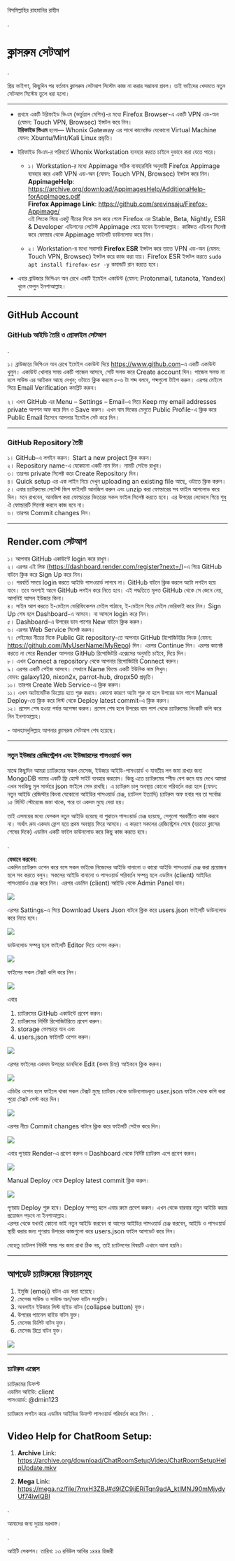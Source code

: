  বিসমিল্লাহির রাহমানির রাহীম

.

# ক্লাসরুম সেটআপ

.

প্রিয় ভাইগণ, কিছুদিন পর বর্তমান ক্লাসরুম সেটআপ সিস্টেম কাজ না করার সম্ভাবনা প্রবল। তাই ভাইদের খেদমতে নতুন সেটআপ সিস্টেম তুলে ধরা হলো।

 
*** 
* প্রথমে একটি টরিফাইড ভিএম (ভার্চুয়াল মেশিন)-র মধ্যে Firefox Browser-এ একটি VPN এড-অন (যেমন: Touch VPN, Browsec) ইন্সটল করে নিন।     
 **টরিফাইড ভিএম** হলো— Whonix Gateway এর সাথে কানেক্টেড যেকোনো Virtual Machine যেমন: Xbuntu/Mint/Kali Linux প্রভৃতি।    
* টরিফাইড ভিএম-র পরিবর্তে Whonix Workstation ব্যবহার করতে চাইলে দুভাবে করা যেতে পারে।    
    * ১। Workstation-র মধ্যে Appimage সঠিক ব্যবহারবিধি অনুযায়ী Firefox Appimage ব্যবহার করে একটি VPN এড-অন (যেমন: Touch VPN, Browsec) ইন্সটল করে নিন।    
**AppimageHelp**: <https://archive.org/download/AppimagesHelp/AdditionaHelp-forAppImages.pdf>   
**Firefox Appimage Link**: <https://github.com/srevinsaju/Firefox-Appimage/>    
এই লিংকে গিয়ে একটু নীচের দিকে স্ক্রল করে গেলে Firefox এর Stable, Beta, Nightly, ESR & Developer এডিশনের লেটেস্ট Appimage পেয়ে যাবেন ইনশাআল্লাহ। কাঙ্ক্ষিত এডিশন সিলেক্ট করে ফোল্ডার থেকে Appimage ফাইলটি ডাউনলোড করে নিন। 

    * ২। Workstation-র মধ্যে সরাসরি **Firefox ESR** ইন্সটল করে তাতে VPN এড-অন (যেমন: Touch VPN, Browsec) ইন্সটল করে কাজ করা যায়। Firefox ESR ইন্সটল করতে `sudo apt install firefox-esr -y` কমান্ডটি রান করতে হবে।

* এবার ব্রাউজার ভিপিএন অন রেখে একটি ইমেইল একাউন্ট (যেমন: Protonmail, tutanota, Yandex) খুলে ফেলুন ইনশাআল্লাহ।

*** 

## GitHub Account

### GitHub আইডি তৈরি ও প্রোফাইল সেটআপ

.

১। ব্রাউজারে ভিপিএন অন রেখে ইমেইল একাউন্ট দিয়ে <https://www.github.com>-এ একটি একাউন্ট খুলুন। একাউন্ট খোলার সময় একটি পাজেল আসবে, সেটি সলভ করে Create account দিন। পাজেল সলভ না হলে সাউন্ড এর আইকন আছে দেখুন; ওটাতে ক্লিক করলে ৫-৬ টা শব্দ বলবে, শব্দগুলো টাইপ করুন। এরপর মেইলে গিয়ে Email Verification কমপ্লিট করুন।

২। এখন GitHub এর Menu – Settings – Email-এ গিয়ে Keep my email addresses private অপশন অফ করে দিন ও Save করুন। এখন বাম দিকের মেনুতে Public Profile-এ ক্লিক করে Public Email হিসেবে আপনার ইমেইল সেট করে দিন।

***
### GitHub Repository তৈরী

  ১। GitHub-এ লগইন করুন। Start a new project ক্লিক করুন।   
  ২। Repository name-এ যেকোনো একটি নাম দিন। নামটি সেইভ রাখুন।    
  ৩। তারপর private সিলেক্ট করে Create Repository দিন।    
  ৪। Quick setup এর এক লাইন নিচে দেখুন uploading an existing file আছে, ওটাতে ক্লিক করুন।   
  ৫। এবার চ্যাটরুমের লেটেস্ট জিপ ফাইলটি আনজিপ করুন এবং unzip করা ফোল্ডারের সব ফাইল আপলোড করে দিন। মনে রাখবেন, আনজিপ করা ফোল্ডারের ভিতরের সকল ফাইল সিলেক্ট করতে হবে। এর উপরের লেভেলে গিয়ে শুধু ঐ ফোল্ডারটি সিলেক্ট করলে কাজ হবে না।     
  ৬। তারপর Commit changes দিন।

***

## Render.com সেটআপ

১। আপনার GitHub একাউন্টে login করে রাখুন।    
২। এরপর এই লিঙ্ক (<https://dashboard.render.com/register?next=/>)-এ গিয়ে GitHub বাটনে ক্লিক করে Sign Up করে নিন।   
৩। পরবর্তি সময়ে login করতে আইডি পাসওয়ার্ড লাগবে না। GitHub বাটনে ক্লিক করলে অটো লগইন হয়ে যাবে। তবে অবশ্যই আগে GitHub লগইন করে নিতে হবে। এই পদ্ধতিতে মূলত GitHub থেকে সে জেনে নেয়, আপনিই আসল ইউজার কিনা।   
৪। সাইন আপ করতে ই-মেইলে ভেরিফিকেশন মেইল পাঠাবে, ই-মেইলে গিয়ে মেইল ভেরিফাই করে নিন। Sign Up শেষ হলে Dashboard-এ আসবে। না আসলে login করে নিন।     
৫। Dashboard-এ উপরের ডান পাশের New বাটনে ক্লিক করুন।    
৬। এরপর Web Service সিলেক্ট করুন।    
৭। পেইজের নীচের দিকে Public Git repository-তে আপনার GitHub রিপোজিটরির লিংক (যেমন: https://github.com/MyUserName/MyRepo) দিন। এরপর Continue দিন। এরপর কানেক্ট করতে না পেরে Render আপনার GitHub রিপোজিটরি এক্সেসের অনুমতি চাইবে, দিয়ে দিন।    
৮। এখন Connect a repository থেকে আপনার রিপোজিটরি Connect করুন।    
৯। এরপর একটি পেইজ আসবে। সেখানে Name ফিল্ডে একটি ইউনিক নাম লিখুন।    
 যেমন: galaxy120, nixon2x, parrot-hub, dropx50 প্রভৃতি।   
১০। তারপর Create Web Service-এ ক্লিক করুন।    
১১। এখন অটোমেটিক ডিপ্লোয় হতে শুরু করবে। কোনো কারণে অটো শুরু না হলে উপরের ডান পাশে Manual Deploy-তে ক্লিক করে লিস্ট থেকে Deploy latest commit-এ ক্লিক করুন।    
১২। প্রসেস শেষ হওয়া পর্যন্ত অপেক্ষা করুন। প্রসেস শেষ হলে উপরের বাম পাশ থেকে চ্যাটরুমের লিংকটি কপি করে নিন ইনশাআল্লাহ।   

\- আলহামদুলিল্লাহ আপনার ক্লাসরুম সেটআপ শেষ হয়েছে।

*** 

### নতুন ইউজার রেজিস্ট্রেশন এবং ইউজারদের পাসওয়ার্ড বদল

মাঝে কিছুদিন আমরা চ্যাটরুমের সকল মেসেজ, ইউজার আইডি-পাসওয়ার্ড ও যাবতীয় লগ জমা রাখার জন্য MongoDB নামের একটি ফ্রি হোস্ট সাইট ব্যবহার করতাম। কিন্তু এতে চ্যাটরুমের স্পীড বেশ কমে যায় দেখে আমরা এখন সবকিছু মূল সার্ভারে json ফাইলে সেভ রাখছি। এ চ্যাটরুম চালু অবস্থায় কোনো পরিবর্তন করা হলে (যেমন: নতুন আইডি রেজিস্টার কিংবা যেকোনো আইডির পাসওয়ার্ড চেঞ্জ, চ্যাটলগ ইত্যাদি) চ্যাটরুম অফ হবার পর তা সর্বোচ্চ ১৫ মিনিট স্টোরেজে জমা থাকে, পরে তা একদম মুছে দেয়া হয়। 

তাই এসময়ের মধ্যে যেসকল নতুন আইডি হয়েছে বা পুরাতন পাসওয়ার্ড চেঞ্জ হয়েছে, সেগুলো পরবর্তীতে কাজ করবে না। অর্থাৎ রুম একদম ফ্রেশ হয়ে প্রথম অবস্থায় ফিরে আসবে। এ কারণে সকলের রেজিস্ট্রেশন শেষে (হয়তো ক্লাসের শেষের দিকে) এডমিন একটি ফাইল ডাউনলোড করে কিছু কাজ করতে হবে। 


.

**যেভাবে করবেন:**    
একদিন চ্যাটরুম ওপেন করে বসে সকল ভাইকে নিজেদের আইডি বানানো ও কারো আইডি পাসওয়ার্ড চেঞ্জ করা প্রয়োজন হলে সব করতে বলুন। সকলের আইডি বানানো ও পাসওয়ার্ড পরিবর্তন সম্পন্ন হলে এডমিন (client) আইডির পাসওয়ার্ডও চেঞ্জ করে নিন। এরপর এডমিন (client) আইডি থেকে Admin Panel যান। 

![](./images/image2.png)

এরপর Sattings-এ গিয়ে Download Users Json বাটনে ক্লিক করে users.json ফাইলটি ডাউনলোড করে নিতে হবে। 

![](./images/image3.png)

ডাউনলোড সম্পন্ন হলে ফাইলটি Editor দিয়ে ওপেন করুন।

![](./images/image4.png)

 ফাইলের সকল টেক্সট কপি করে নিন। 

![](./images/image5.png)



এবার

1. চ্যাটরুমের GitHub একাউন্টে প্রবেশ করুন। 
2. চ্যাটরুমের নির্দিষ্ট রিপোজিটরিতে প্রবেশ করুন।  
3. storage ফোল্ডারে যান এবং 
4. users.json ফাইলটি ওপেন করুন। 

![](./images/image6.png)

এরপর ফাইলের একদম উপরের ডানদিকে Edit (কলম চিহ্ন) আইকনে ক্লিক করুন। 

![](./images/image7.png)

এডিটর ওপেন হলে ফাইলে থাকা সকল টেক্সট মুছে চ্যাটরম থেকে ডাউনলোডকৃত user.json ফাইল থেকে কপি করা পুরো টেক্সট পেস্ট করে দিন।

![](./images/image8.png)

 এরপর নীচে Commit changes বাটনে ক্লিক করে ফাইলটি সেইভ করে দিন। 

![](./images/image9.png)

এবার পূণরায় Render-এ প্রবেশ করুন ও Dashboard থেকে নির্দিষ্ট চ্যাটরুম এপে প্রবেশ করুন। 

![](./images/image10.png)

 Manual Deploy থেকে Deploy latest commit ক্লিক করুন। 

![](./images/image11.png)

পূণরায় Deploy শুরু হবে। Deploy সম্পন্ন হলে এবার রুমে প্রবেশ করুন। এখন থেকে বারবার নতুন আইডি করার প্রয়োজন পড়বে না ইনশাআল্লাহ।    
এরপর থেকে যখনই কোনো ভাই নতুন আইডি করবেন বা আগের আইডির পাসওয়ার্ড চেঞ্জ করবেন, আইডি ও পাসওয়ার্ড স্থায়ী করার জন্য পূণরায় উপরের কাজগুলো করে users.json ফাইল আপডেট করে নিন। 

যেহেতু চ্যাটলগ নির্দিষ্ট সময় পর জমা রাখা ঠিক নয়, তাই চ্যাটলগের বিষয়টি এখানে আনা হয়নি। 

***

## আপডেট চ্যাটরুমের ফিচারসমূহ 
1. ইমুজি (emoji) বাটন এড করা হয়েছে।
2. মেসেজ সাউন্ড ও সাউন্ড অন/অফ বাটন সংযুক্তি। 
3. অনলাইন ইউজার লিস্ট হাইড বাটন (collapse button) যুক্ত।
4. উপরের প্যানেল হাইড বাটন যুক্ত। 
5. মেসেজ ডিলিট বাটন যুক্ত। 
6. মেসেজ রিপ্লে বাটন যুক্ত।  

![](./images/image1.png)

---

### চ্যাটরুম এক্সেস
চ্যাটরুমের ডিফল্ট   
এডমিন আইডি: client    
পাসওয়ার্ড: @dmin123

চ্যাটরুমে লগইন করে এডমিন আইডির ডিফল্ট পাসওয়ার্ড পরিবর্তন করে নিন।
.

## Video Help for ChatRoom Setup:

1. **Archive** Link: <https://archive.org/download/ChatRoomSetupVideo/ChatRoomSetupHelpUpdate.mkv>   

2. **Mega** Link: <https://mega.nz/file/7mxH3ZBJ#d9lZC9ijERiTqn9adA_ktIMNJ90mMjydyUf74lwIQBI> 

.

আমাদের জন্য দুয়ার দরখাস্ত।

.

আইটি সেকশন।
তারিখ: ১৩ রবিউল আখির ১৪৪৪ হিজরী